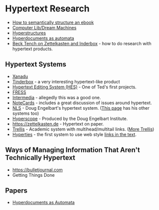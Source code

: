 # Hypertext Research

 - [How to semantically structure an ebook](https://standardebooks.org/manual/1.8.0)
 - [Computer Lib/Dream Machines](https://worrydream.com/refs/Nelson_T_1974_-_Computer_Lib,_Dream_Machines.pdf)
 - [Hyperstructures](https://www.dgp.toronto.edu/papers/mmcguffin_HT2004.pdf)
 - [Hyperdocuments as automata](https://dl.acm.org/doi/10.1145/267954.267955)
 - [Beck Tench on Zettelkasten and Inderbox](https://www.becktench.com/blog/2018/11/12/using-zettelkasten-and-tinderbox-to-document-a-literature-review) - how to do research with hypertext products.

## Hypertext Systems

 - [Xanadu](/node/xanadu-links.html)
 - [Tinderbox](/node/tinderbox.html) - a very interesting hypertext-like product
 - [Hypertext Editing System (HES)](https://en.wikipedia.org/wiki/Hypertext_Editing_System) - One of Ted's first projects.
 - [FRESS](https://en.wikipedia.org/wiki/File_Retrieval_and_Editing_System)
 - [Intermedia](https://en.wikipedia.org/wiki/Intermedia_(hypertext)) - allegedly this was a good one.
 - [NoteCards](https://ics.uci.edu/~redmiles/ics227-SQ04/papers/Hypertext/Secondary/p836-halasz.pdf) - includes a great discussion of issues around hypertext.
 - [NLS](https://www.youtube.com/watch?v=yJDv-zdhzMY) - Doug Engelbart's hypertext system. ([This page](https://www.dougengelbart.org/content/view/216/000/) has his other systems too)
 - [Hyperscope](https://www.youtube.com/watch?v=xK1xOOJH-Cw) - Produced by the Doug Engelbart Institute.
 - https://zettelkasten.de - Hypertext on paper.
 - [Trellis](https://dl.acm.org/doi/pdf/10.1145/267954.267955) - Academic system with multihead/multitail links. ([More Trellis](https://dl.acm.org/doi/pdf/10.1145/64789.64791))
 - [Hyperties](http://www.cs.umd.edu/hcil/hyperties/) - the first system to use web style [links in the text](http://www.cs.umd.edu/hcil/hyperties/).

## Ways of Managing Information That Aren't Technically Hypertext

 - https://bulletjournal.com
 - Getting Things Done

## Papers

 - [Hyperdocuments as Automata](https://dl.acm.org/doi/pdf/10.1145/267954.267955)
